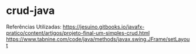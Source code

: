 # crud-java

Referências Utilizadas:
https://jesuino.gitbooks.io/javafx-pratico/content/artigos/projeto-final-um-simples-crud.html
https://www.tabnine.com/code/java/methods/javax.swing.JFrame/setLayout

